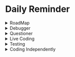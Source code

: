# Daily Reminder

<details><summary>RoadMap</summary>

## To focus on works at hand, I need to look ahead and be assured
- open source project participation as real world working experience
- participation is to demonstrate you are good at reading harder codebase, fixing bugs, adding new features and communicate them 
- watch and code curriculum teaches us the first three and support us with the fourth one by question-asking and feedback loops.
- Also to restore the actual participation experience to students, advanced students who participated in the open source projects are sharing their experience in meeting videos, e.g., Syntax Highlighting by Janelle de Ment [video](https://watchandcode.com/courses/77710/lectures/11078838)
- watch and code is preparing us for real open source project participation. In the process students learn towards this goal in simulation projects from simple to complex. Of course, some may say the actual participation of real project is still different (real people, real problem, real communication back and forth). However, we should not mythify it, after all it just consists of reading source, fixing bug, writing new features, communicate them, which we have and will kept doing in the curriculum. 
- in other words, real open source project could just be watch and code final simulation projects. Why still simulation? because 1) we can't simulate the actual real world experience logically or in theory; 2) but the solved issues, bugs and communication process have saved openly by mozilla; 3) so, in theory we got all the resources to recreate the bug, and simulate the communication environment, to allow students gain the experience Jaril and Janelle had in exploring the just right issues they have encountered; 4) this way, we don't need to rely on luck to find the appropriate level of bugs or issues in the real project to learn; on the contrary, we should be able to find enough issues/bugs on all levels in real project and turn them into open source project participation simulation throughout different sections of our watch and code curriculum.
 - my **question**: 
    - bad question: "how long does it take me to become a job ready as a professional software dev?" 
    - I know it is bad question as it is difficult to answer on individuals, but I can't help to ask about it in my mind often. 
    - good question: "how feasible is it to turn advanced students participation in real world open source projects into open source project participation simulation throughout watch and code curriculum?"  ❓ 

## How to get the most out of advanced students open source project experience sharing? ❓ 

I can't get the firefox debugger properly started running at the moment, therefore I can't properly experiment with the software. But it should not stop us from learning from the experience advanced students have in open source project. I think students who were watching videos can benefit a lot if a little more information below is provided. :zap:

- [ ] where is the bug issue reported? (showed and read, but the link is missing)
- [x] what did you do with the issue? (e.g., Janelle reproduced the bug with your machine and example, demonstrated in the video)
- [ ] Where is the back and forth communication between you and the container? (links?)
- [ ] Where is the code responsible for the bug and where is the changed code to correct it? (links?)
- [ ] Is there anything in the communication or else in the process you wish you could have done better or avoid doing? 

  

</details>

<details><summary>Debugger</summary>

- debugger is your most intimate guide
- you can actually write code and run debugger in chrome console altogether
- but I think I will use vscode+chrome most of the time

</details>

<details><summary>Questioner</summary>

- be good at asking question is a great deal
- How-to Ask Good Questions [goto](https://medium.com/@gordon_zhu/how-to-be-great-at-asking-questions-e37be04d0603)
- Ask with a template [goto](https://github.com/gordonmzhu/questions/issues/new?template=Custom.md)

</details>

<details><summary>Live Coding</summary>

## Recording my own daily live coding 

- Reading without Coding is doing Nothing! :zap:
- enforce coding with patience
- enforce examine thought and coding process
- enforce good writing
- enforce rewatch, reflect, improvement next time
- [playlist](https://youtu.be/wQ4n5SsVU0U?list=PLx08F1efFq_X6rFsVycEYOoH6BSuNCDgm)

</details>

<details><summary>Testing</summary>

## Test and Rewrite Procedures

1. read docs and specs ⭐️ extremely slowly and carefully to get out as many use cases as possible :zap: :zap: :zap:
    - copy the sentence you are reading from docs into description
    - describe the use case you read from the sentence
    - write an code example with the native method to demo the use case
    - add `debugger` into the demo example to experiment
Note: if you are the ones highly suspect the validity of docs (also specs doesn't say much e.g., `copyWithin`), you should thoroughly experiment the options of array and arguments ::: 
    - experiment array : try array from simple to more complex
        - simple case : `[0]`, `[1,2]`, `[1,2,3,4]`
        - edge case : `[]`
    - experiment `target` (first arg in `copyWithin`): 
        - keep other optional args empty (`undefined`)
        - try in order `0`, `1`, `2`, ... 
        - try leave `target` empty or `undefined` (edge case)
    - experiment `start` ... in the similar style
2. each use case (or test) should be as tiny, explicit, action-specific as possible
    - each use case focuses on a single, specific utility or action 
        - (i.e., one specific situation of inputs lead to one specific situation of output, always just set out to test one specific situation)
    - improve on the description iteratively
    - reorganize the order of tests from simple to complex
3. write your test as tiny, simple, easy as possible
    - only write codes to test what you set out to test in the description above
    - start with the simplest array, e.g., [0] or [1,2]
4. make sure the native method and polyfill code pass all of your tests
    - meanwhile, you may think of some edge use cases or tests
5. rewrite your function from scratch by building it up one test by another
    - your function should pass all tests of course
6. refactor your code
    - to link source codes with particular tests
    - to refactor with util functions
    - to organize using section comments
7. read pseudo-source code and polyfill code 
    1. to write the real source code line by line while reading the pseudo code
    2. comment on the part you don't understand
    3. read the polyfill code and check whether it mirrors the pseudo code in specs (or your code in 7.1 )
    4. debugger it until you understand the part of code you don't understand
    5. start to ponder whether this is new code pattern you should learn from

I found this sequence of working is very helpful, when I was doing it, I felt confident that I won't miss anything important, and can easily focused on coding the very specific problem at hand. After the `copyWithin` demo daily meeting, I realized `copyWithin` is much more challenging than the previous methods I tried with this procedure. So, I applied this procedure to rewrite `copyWithin` and as a result I updated the procedure from 5 steps to 7 (shown above). So far it works well.

## How to learn from good code?

1. exhaust all use cases 
    - code authors are humans, we think of ends (use cases) first and then means to achieve it
    - reading use cases out of docs, specs
    - step into the shoes of the author and freely experimenting other possible edge use cases
    - read pseudo-source and polyfill to discover hidden use cases
2. reorganize use cases from simple to complex
3. case by case, gradually writing up your code
4. refactor your code 
5. compare your code with polyfill and source to discover the good or better way of doing it
6. learn the new tricks from the good code from specific context of use cases

## Apply testing approach to smallTest.js library

1. smallTest.js is a very small library, but you can't write it by memorizing it
2. the best way to write it your own is first to write up docs or specs
3. then break the docs and specs into features and tests
4. write up the library step by step through tests from simple to complex

</details>

<details><summary>Coding Independently</summary>

- avoid the pleasure of discovering being taken away
- but watch ahead to get an idea what is taught and not
    